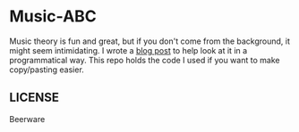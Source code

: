 # Music-ABC

Music theory is fun and great, but if you don't come from the background, it might seem intimidating. I wrote a [blog post](https://bradysalz.com/technical/abc-music) to help look at it in a programmatical way. This repo holds the code I used if you want to make copy/pasting easier.

## LICENSE

Beerware
